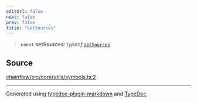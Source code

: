 ```yaml
---
editUrl: false
next: false
prev: false
title: "setSources"
---
```


> **`const`** **setSources**: *typeof* [`setSources`](/api/core/utils/symbols/variables/setsources/)

## Source

[chainflow/src/core/utils/symbols.ts:2](https://github.com/edwinlzs/chainflow/blob/a27a974/src/core/utils/symbols.ts#L2)

***

Generated using [typedoc-plugin-markdown](https://www.npmjs.com/package/typedoc-plugin-markdown) and [TypeDoc](https://typedoc.org/)
